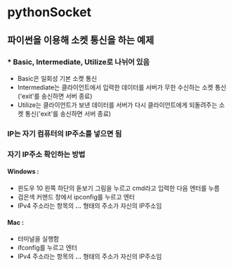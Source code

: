 # pythonSocket

## 파이썬을 이용해 소켓 통신을 하는 예제  
### * Basic, Intermediate, Utilize로 나뉘어 있음  
 - Basic은 일회성 기본 소켓 통신  
 - Intermediate는 클라이언트에서 입력한 데이터를 서버가 무한 수신하는 소켓 통신('exit'를 송신하면 서버 종료)  
 - Utilize는 클라이언트가 보낸 데이터를 서버가 다시 클라이언트에게 되돌려주는 소켓 통신('exit'를 송신하면 서버 종료)  

### IP는 자기 컴퓨터의 IP주소를 넣으면 됨  
### 자기 IP주소 확인하는 방법  
#### Windows :
 - 윈도우 10 왼쪽 하단의 돋보기 그림을 누르고 cmd라고 입력한 다음 엔터를 누름  
 - 검은색 커맨드 창에서 ipconfig를 누르고 엔터  
 - IPv4 주소라는 항목의 ***.***.***.*** 형태의 주소가 자신의 IP주소임  

#### Mac :  
 - 터미널을 실행함  
 - ifconfig를 누르고 엔터  
 - IPv4 주소라는 항목의 ***.***.***.*** 형태의 주소가 자신의 IP주소임  
